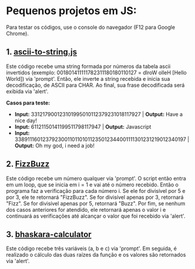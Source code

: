 # Pequenos projetos em JS:
<p> Para testar os códigos, use o console do navegador (F12 para Google Chrome). </p>

## 1. [ascii-to-string.js](https://github.com/royalfelep/javascript/blob/main/projetinhos/ascii-to-string.js)
<p> Este código recebe uma string formada por números da tabela ascii invertidos (exemplo: 001801411111782311180180110127 = dlroW olleH [Hello World]) via 'prompt'. Então, ele inverte a string recebida e inicia sua decodificação, de ASCII para CHAR. Ao final, sua frase decodificada será exibida via 'alert'.</p>

  <p> <b>Casos para teste:</b>
      <ul>
        <li> <b>Input:</b> 331217900123101995010112379231018117927 | <b>Output:</b> Have a nice day! </li>
        <li> <b>Input:</b> 61121150141199511798117947 | <b>Output:</b> Javascript </li>
        <li> <b>Input:</b> 3389111601237923001101101011235012344001111301231219012340197 | <b>Output:</b> Oh my god, i need a job! </li>
      </ul>
  </p>

## 2. [FizzBuzz](https://github.com/royalfelep/javascript/blob/main/projetinhos/fizzbuzz.js)
<p> Este código recebe um número qualquer via 'prompt'. O script então entra em um loop, que se inicia em i = 1 e vai até o número recebido. Então o programa faz a verificação para cada número i. Se ele for divisível por 5 e por 3, ele te retornará "FizzBuzz". Se for divisível apenas por 3, retornará "Fizz". Se for divisível apenas por 5, retornará "Buzz". Por fim, se nenhum dos casos anteriores for atendido, ele retornará apenas o valor i e continuará as verificações até alcançar o valor que foi recebido via 'alert'. </p>

## 3. [bhaskara-calculator](https://github.com/royalfelep/javascript/blob/main/projetinhos/bhaskara-calculator.js)
<p>  Este código recebe três variáveis (a, b e c) via 'prompt'. Em seguida, é realizado o cálculo das duas raízes da função e os valores são retornados via 'alert'.
